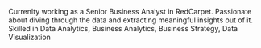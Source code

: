 Currenlty working as a Senior Business Analyst in RedCarpet. Passionate about diving through the data and extracting meaningful insights out of it. Skilled in Data Analytics, Business Analytics, Business Strategy, Data Visualization
